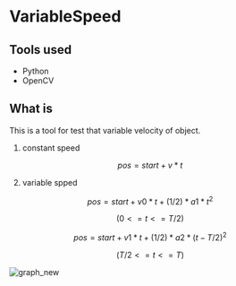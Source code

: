 # VariableSpeed


## Tools used

- Python
- OpenCV


## What is
This is a tool for test that variable velocity of object.

1) constant speed 

$$pos = start + v*t$$





2) variable spped

$$pos = start + v0 * t + (1/2) * a1 * t^2 $$    

$$(0 <= t <= T/2)$$



$$pos = start + v1 * t + (1/2) * a2 * (t - T/2)^2$$     

$$(T/2 <= t <= T)$$


![graph_new](https://user-images.githubusercontent.com/90448406/233327193-9b6a3e90-a8a3-452c-8683-89c42fdd98cf.png)





